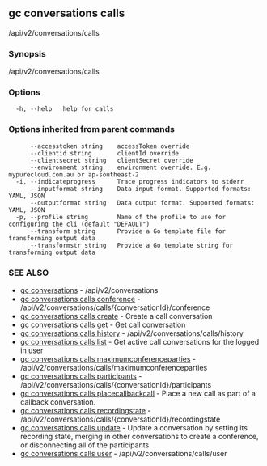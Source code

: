 ## gc conversations calls

/api/v2/conversations/calls

### Synopsis

/api/v2/conversations/calls

### Options

```
  -h, --help   help for calls
```

### Options inherited from parent commands

```
      --accesstoken string    accessToken override
      --clientid string       clientId override
      --clientsecret string   clientSecret override
      --environment string    environment override. E.g. mypurecloud.com.au or ap-southeast-2
  -i, --indicateprogress      Trace progress indicators to stderr
      --inputformat string    Data input format. Supported formats: YAML, JSON
      --outputformat string   Data output format. Supported formats: YAML, JSON
  -p, --profile string        Name of the profile to use for configuring the cli (default "DEFAULT")
      --transform string      Provide a Go template file for transforming output data
      --transformstr string   Provide a Go template string for transforming output data
```

### SEE ALSO

* [gc conversations](gc_conversations.html)	 - /api/v2/conversations
* [gc conversations calls conference](gc_conversations_calls_conference.html)	 - /api/v2/conversations/calls/{conversationId}/conference
* [gc conversations calls create](gc_conversations_calls_create.html)	 - Create a call conversation
* [gc conversations calls get](gc_conversations_calls_get.html)	 - Get call conversation
* [gc conversations calls history](gc_conversations_calls_history.html)	 - /api/v2/conversations/calls/history
* [gc conversations calls list](gc_conversations_calls_list.html)	 - Get active call conversations for the logged in user
* [gc conversations calls maximumconferenceparties](gc_conversations_calls_maximumconferenceparties.html)	 - /api/v2/conversations/calls/maximumconferenceparties
* [gc conversations calls participants](gc_conversations_calls_participants.html)	 - /api/v2/conversations/calls/{conversationId}/participants
* [gc conversations calls placecallbackcall](gc_conversations_calls_placecallbackcall.html)	 - Place a new call as part of a callback conversation.
* [gc conversations calls recordingstate](gc_conversations_calls_recordingstate.html)	 - /api/v2/conversations/calls/{conversationId}/recordingstate
* [gc conversations calls update](gc_conversations_calls_update.html)	 - Update a conversation by setting its recording state, merging in other conversations to create a conference, or disconnecting all of the participants
* [gc conversations calls user](gc_conversations_calls_user.html)	 - /api/v2/conversations/calls/user


